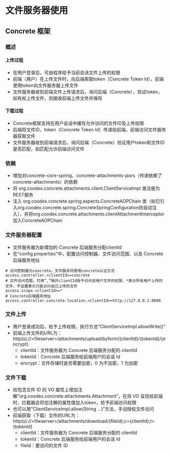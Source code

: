 # 文件服务器使用

## Concrete 框架

### 概述

#### 上传过程

- 在用户登录后，可由程序给予当前会话文件上传的权限
- 前端（用户）在上传文件时，向后端索取token（Concrete Token Id），前端使用token向文件服务器上传文件
- 文件服务器收到前端文件上传请求后，询问后端（Concrete），验证token，如有权上传文件，则接收前端上传文件并保存

#### 下载过程

- Concrete框架支持在用户会话中缓存允许访问的文件ID及上传权限
- 后端将文件ID、token（Concrete Token Id）传递给前端，前端访问文件服务器获取文件
- 文件服务器收到前端请求后，询问后端（Concrete）验证用户token和文件ID是否匹配，如匹配允许前端访问文件

### 依赖

- 增加对concrete-core-spring、concrete-attachments-jaxrs（传递依赖了concrete-attachments）的依赖
- 将 org.coodex.concrete.attachments.client.ClientServiceImpl 类注册为REST服务
- 注入 org.coodex.concrete.spring.aspects.ConcreteAOPChain 类（如已引入org.coodex.concrete.spring.ConcreteSpringConfiguration则自动注入），并将org.coodex.concrete.attachments.clientAttachmentInterceptor加入ConcreteAOPChain

### 文件服务器配置

- 文件服务器为新增加的 Concrete 后端服务分配clientId
- 在“config.properties"中，配置访问控制器、文件访问范围、以及 Concrete 后端服务地址

```properties
# 访问控制器为concrete，文件服务将使用concrete认证方式
access.controller.<clientId>=concrete
# 文件访问范围，可用“,”隔开clientId授予访问该用户文件的权限，*表示所有用户上传的文件，不设置表示只能访问自己上传的文件
access.scope.<clientId>=*
# Concrete后端服务地址
access.controller.concrete.location.<clientId>=http://127.0.0.1:8090
```

### 文件上传

- 用户登录成功后，给予上传权限，执行方法“ClientServiceImpl.allowWrite()”
- 前端上传文件的URL为：http(s)://\<fileserver\>/attachments/upload/byform/{clientId}/{tokenId}/{encrypt}
  - clientId：文件服务器为 Concrete 后端服务分配的 clientId
  - tokenId：Concrete 后端服务给前端用户的会话 Id
  - encrypt：文件存储时是否需要加密，0 为不加密，1 为加密

### 文件下载

- 给包含文件 ID 的 VO 属性上增加注解“org.coodex.concrete.attachments.Attachment”，在将 VO 呈现给前端时，拦截器会将加注解的属性值加入token，给予前端访问权限
- 也可以用“ClientServiceImpl.allow(String ...)“方法，手动授权文件访问
- 前端获取（下载）文件的URL为：http(s)://\<fileserver\>/attachments/download/{fileId};c={clientId};t={tokenId}
  - clientId：文件服务器为 Concrete 后端服务分配的 clientId
  - tokenId：Concrete 后端服务给前端用户的会话 Id
  - fileId：要访问的文件 ID

